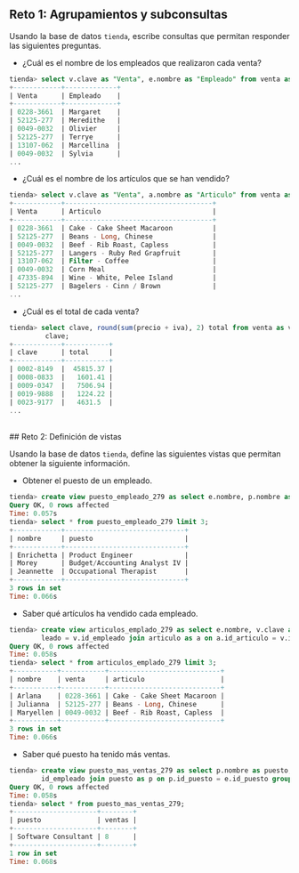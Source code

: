 ## Reto 1: Agrupamientos y subconsultas

<div style="text-align: justify;">

Usando la base de datos `tienda`, escribe consultas que permitan responder las siguientes preguntas.

- ¿Cuál es el nombre de los empleados que realizaron cada venta?
```sql
tienda> select v.clave as "Venta", e.nombre as "Empleado" from venta as v join empleado as e on v.id_articulo = e.id_empleado;
+------------+-------------+
| Venta      | Empleado    |
+------------+-------------+
| 0228-3661  | Margaret    |
| 52125-277  | Meredithe   |
| 0049-0032  | Olivier     |
| 52125-277  | Terrye      |
| 13107-062  | Marcellina  |
| 0049-0032  | Sylvia      |
...
```
- ¿Cuál es el nombre de los artículos que se han vendido?
```sql
tienda> select v.clave as "Venta", a.nombre as "Articulo" from venta as v join articulo as a on a.id_articulo = v.id_articulo;
+------------+-------------------------------------+
| Venta      | Articulo                            |
+------------+-------------------------------------+
| 0228-3661  | Cake - Cake Sheet Macaroon          |
| 52125-277  | Beans - Long, Chinese               |
| 0049-0032  | Beef - Rib Roast, Capless           |
| 52125-277  | Langers - Ruby Red Grapfruit        |
| 13107-062  | Filter - Coffee                     |
| 0049-0032  | Corn Meal                           |
| 47335-894  | Wine - White, Pelee Island          |
| 52125-277  | Bagelers - Cinn / Brown             |
...
```
- ¿Cuál es el total de cada venta?
```sql
tienda> select clave, round(sum(precio + iva), 2) total from venta as v join articulo as a on v.id_articulo = a.id_articulo group by clave order by
         clave;                                                                                                                                    
+------------+-----------+
| clave      | total     |
+------------+-----------+
| 0002-8149  |  45815.37 |
| 0008-0833  |   1601.41 |
| 0009-0347  |   7506.94 |
| 0019-9888  |   1224.22 |
| 0023-9177  |   4631.5  |
...
```

<br/>

</div>
## Reto 2: Definición de vistas

Usando la base de datos `tienda`, define las siguientes vistas que permitan obtener la siguiente información.

- Obtener el puesto de un empleado.
```sql
tienda> create view puesto_empleado_279 as select e.nombre, p.nombre as puesto from empleado as e join puesto as p on p.id_puesto = e.id_puesto;   
Query OK, 0 rows affected
Time: 0.057s
tienda> select * from puesto_empleado_279 limit 3;                                                                                                 
+------------+------------------------------+
| nombre     | puesto                       |
+------------+------------------------------+
| Enrichetta | Product Engineer             |
| Morey      | Budget/Accounting Analyst IV |
| Jeannette  | Occupational Therapist       |
+------------+------------------------------+
3 rows in set
Time: 0.066s
```
- Saber qué artículos ha vendido cada empleado.
```sql
tienda> create view articulos_emplado_279 as select e.nombre, v.clave as venta, a.nombre as articulo from venta as v join empleado as e on e.id_emp
        leado = v.id_empleado join articulo as a on a.id_articulo = v.id_articulo;                                                                 
Query OK, 0 rows affected
Time: 0.058s
tienda> select * from articulos_emplado_279 limit 3;                                                                                               
+-----------+-----------+----------------------------+
| nombre    | venta     | articulo                   |
+-----------+-----------+----------------------------+
| Arlana    | 0228-3661 | Cake - Cake Sheet Macaroon |
| Julianna  | 52125-277 | Beans - Long, Chinese      |
| Maryellen | 0049-0032 | Beef - Rib Roast, Capless  |
+-----------+-----------+----------------------------+
3 rows in set
Time: 0.066s
```
- Saber qué puesto ha tenido más ventas.
```sql
tienda> create view puesto_mas_ventas_279 as select p.nombre as puesto, count(*) as ventas from venta as v join empleado as e on e.id_empleado = v.
        id_empleado join puesto as p on p.id_puesto = e.id_puesto group by p.id_puesto order by count(*) desc limit 1;                             
Query OK, 0 rows affected
Time: 0.058s
tienda> select * from puesto_mas_ventas_279;                                                                                                       
+---------------------+--------+
| puesto              | ventas |
+---------------------+--------+
| Software Consultant | 8      |
+---------------------+--------+
1 row in set
Time: 0.068s
```

<br/>

</div>
